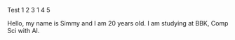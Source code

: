 Test 1 2 3
1  4 5



Hello, my name is Simmy and I am 20 years old.
I am studying at BBK, Comp Sci with AI.
